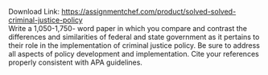 Download Link: https://assignmentchef.com/product/solved-solved-criminal-justice-policy
<br>
Write a 1,050-1,750- word paper in which you compare and contrast the differences and similarities of federal and state government as it pertains to their role in the implementation of criminal justice policy. Be sure to address all aspects of policy development and implementation. Cite your references properly consistent with APA guidelines.